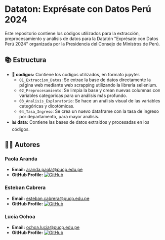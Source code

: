 # Dataton: Exprésate con Datos Perú 2024
Este repositorio contiene los códigos utilizados para la extracción, preprocesamiento y análisis de datos para la Datatón "Exprésate con Datos Perú 2024" organizada por la Presidencia del Consejo de Ministros de Perú.  

## 📚 Estructura
- **📅 codigos:** Contiene los codigos utilizados, en formato jupyter.
  - `01_Extraccion_Datos`: Se extrae la base de datos directamente la página web mediante web scrapping utilizando la librería sellenium.
  - `02_Preprocesamiento`: Se limpia la base y crean nuevas columnas con variables categoricas para un análisis más profundo.
  - `03_Analisis_Exploratorio`: Se hace un análisis visual de las variables categóricas y dicotómicas.
  - `04_Tasa_Ingreso`: Se crea un nuevo dataframe con la tasa de ingreso por departamento, para mayor análisis.
- **📊 data:** Contiene las bases de datos extraidos y procesadas en los códigos.

## 👨‍🏫 Autores

### Paola Aranda
- **Email:** [aranda.paola@pucp.edu.pe](mailto:aranda.paola@pucp.edu.pe)
- **GitHub Profile:** [![GitHub](https://img.shields.io/badge/-GitHub-black?style=flat-square&logo=github)](https://github.com/PaolaAF) 

### Esteban Cabrera
- **Email:** [esteban.cabrera@pucp.edu.pe](mailto:esteban.cabrera@pucp.edu.pe)
- **GitHub Profile:** [![GitHub](https://img.shields.io/badge/-GitHub-black?style=flat-square&logo=github)](https://github.com/estcab00)

### Lucia Ochoa
- **Email:** [ochoa.lucia@pucp.edu.pe](mailto:ochoa.lucia@pucp.edu.pe)
- **GitHub Profile:** [![GitHub](https://img.shields.io/badge/-GitHub-black?style=flat-square&logo=github)](https://github.com/estcab00)
